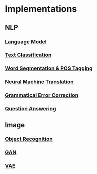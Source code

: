 # Implementations

## NLP

### [Language Model](./language_model)

### [Text Classification](./text_classification)

### [Word Segmentation & POS Tagging](./lstm_crf)

### [Neural Machine Translation](./nmt)

### [Grammatical Error Correction](./grammatical_error_correction)

### [Question Answering](./question_answering)

## Image

### [Object Recognition](./image_classification)

### [GAN](./gan)

### [VAE](./vae)